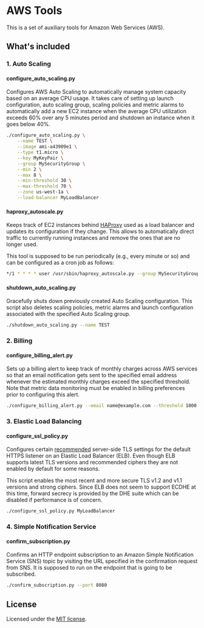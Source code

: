 # AWS Tools

This is a set of auxiliary tools for Amazon Web Services (AWS).

## What's included

### 1. Auto Scaling

#### configure_auto_scaling.py

Configures AWS Auto Scaling to automatically manage system capacity based on
an average CPU usage. It takes care of setting up launch configuration, auto
scaling group, scaling policies and metric alarms to automatically add a new
EC2 instance when the average CPU utilization exceeds 60% over any 5 minutes
period and shutdown an instance when it goes below 40%.

```bash
./configure_auto_scaling.py \
    --name TEST \
    --image ami-a43909e1 \
    --type t1.micro \
    --key MyKeyPair \
    --group MySecurityGroup \
    --min 2 \
    --max 8 \
    --min-threshold 30 \
    --max-threshold 70 \
    --zone us-west-1a \
    --load-balancer MyLoadBalancer
```

#### haproxy_autoscale.py

Keeps track of EC2 instances behind [HAProxy](http://haproxy.1wt.eu/) used as
a load balancer and updates its configuration if they change. This allows to
automatically direct traffic to currently running instances and remove the ones
that are no longer used.

This tool is supposed to be run periodically (e.g., every minute or so) and
can be configured as a cron job as follows:

```bash
*/1 * * * * user /usr/sbin/haproxy_autoscale.py --group MySecurityGroup
```

#### shutdown_auto_scaling.py

Gracefully shuts down previously created Auto Scaling configuration. This script
also deletes scaling policies, metric alarms and launch configuration associated
with the specified Auto Scaling group.

```bash
./shutdown_auto_scaling.py --name TEST
```

### 2. Billing

#### configure_billing_alert.py

Sets up a billing alert to keep track of monthly charges across AWS services so
that an email notification gets sent to the specified email address whenever the
estimated monthly charges exceed the specified threshold. Note that metric data
monitoring must be enabled in billing preferences prior to configuring this alert.

```bash
./configure_billing_alert.py --email name@example.com --threshold 1000
```

### 3. Elastic Load Balancing

#### configure_ssl_policy.py

Configures certain [recommended](https://wiki.mozilla.org/Security/Server_Side_TLS)
server-side TLS settings for the default HTTPS listener on an Elastic Load
Balancer (ELB). Even though ELB supports latest TLS versions and recommended
ciphers they are not enabled by default for some reasons.


This script enables the most recent and more secure TLS v1.2 and v1.1 versions
and strong ciphers. Since ELB does not seem to support ECDHE at this time, forward
secrecy is provided by the DHE suite which can be disabled if performance is of
concern.

```bash
./configure_ssl_policy.py MyLoadBalancer
```

### 4. Simple Notification Service

#### confirm_subscription.py

Confirms an HTTP endpoint subscription to an Amazon Simple Notification Service
(SNS) topic by visiting the URL specified in the confirmation request from SNS.
It is supposed to run on the endpoint that is going to be subscribed.

```bash
./confirm_subscription.py --port 8080
```

## License

Licensed under the [MIT license](LICENSE).
